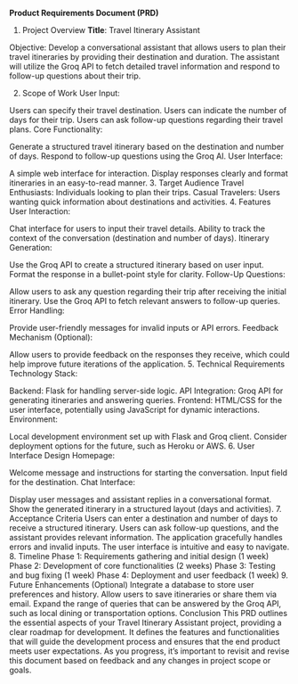 **Product Requirements Document (PRD)**
1. Project Overview
**Title**: Travel Itinerary Assistant

Objective: Develop a conversational assistant that allows users to plan their travel itineraries by providing their destination and duration. The assistant will utilize the Groq API to fetch detailed travel information and respond to follow-up questions about their trip.

2. Scope of Work
User Input:

Users can specify their travel destination.
Users can indicate the number of days for their trip.
Users can ask follow-up questions regarding their travel plans.
Core Functionality:

Generate a structured travel itinerary based on the destination and number of days.
Respond to follow-up questions using the Groq AI.
User Interface:

A simple web interface for interaction.
Display responses clearly and format itineraries in an easy-to-read manner.
3. Target Audience
Travel Enthusiasts: Individuals looking to plan their trips.
Casual Travelers: Users wanting quick information about destinations and activities.
4. Features
User Interaction:

Chat interface for users to input their travel details.
Ability to track the context of the conversation (destination and number of days).
Itinerary Generation:

Use the Groq API to create a structured itinerary based on user input.
Format the response in a bullet-point style for clarity.
Follow-Up Questions:

Allow users to ask any question regarding their trip after receiving the initial itinerary.
Use the Groq API to fetch relevant answers to follow-up queries.
Error Handling:

Provide user-friendly messages for invalid inputs or API errors.
Feedback Mechanism (Optional):

Allow users to provide feedback on the responses they receive, which could help improve future iterations of the application.
5. Technical Requirements
Technology Stack:

Backend: Flask for handling server-side logic.
API Integration: Groq API for generating itineraries and answering queries.
Frontend: HTML/CSS for the user interface, potentially using JavaScript for dynamic interactions.
Environment:

Local development environment set up with Flask and Groq client.
Consider deployment options for the future, such as Heroku or AWS.
6. User Interface Design
Homepage:

Welcome message and instructions for starting the conversation.
Input field for the destination.
Chat Interface:

Display user messages and assistant replies in a conversational format.
Show the generated itinerary in a structured layout (days and activities).
7. Acceptance Criteria
Users can enter a destination and number of days to receive a structured itinerary.
Users can ask follow-up questions, and the assistant provides relevant information.
The application gracefully handles errors and invalid inputs.
The user interface is intuitive and easy to navigate.
8. Timeline
Phase 1: Requirements gathering and initial design (1 week)
Phase 2: Development of core functionalities (2 weeks)
Phase 3: Testing and bug fixing (1 week)
Phase 4: Deployment and user feedback (1 week)
9. Future Enhancements (Optional)
Integrate a database to store user preferences and history.
Allow users to save itineraries or share them via email.
Expand the range of queries that can be answered by the Groq API, such as local dining or transportation options.
Conclusion
This PRD outlines the essential aspects of your Travel Itinerary Assistant project, providing a clear roadmap for development. It defines the features and functionalities that will guide the development process and ensures that the end product meets user expectations. As you progress, it’s important to revisit and revise this document based on feedback and any changes in project scope or goals.
